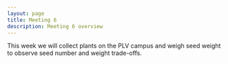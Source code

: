```yaml
---
layout: page
title: Meeting 6
description: Meeting 6 overview
---
```


This week we will collect plants on the PLV campus and weigh seed weight to observe seed number and weight trade-offs.